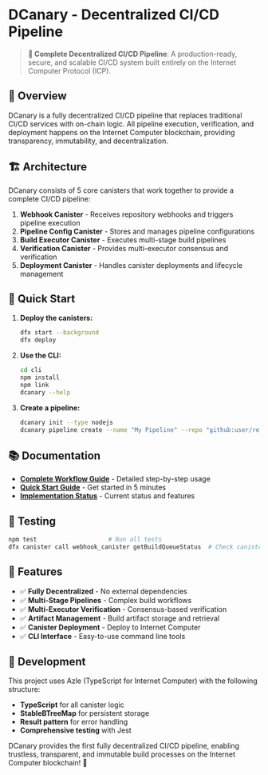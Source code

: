 # DCanary - Decentralized CI/CD Pipeline

> **🎯 Complete Decentralized CI/CD Pipeline**: A production-ready, secure, and scalable CI/CD system built entirely on the Internet Computer Protocol (ICP).

## 🚀 Overview

DCanary is a fully decentralized CI/CD pipeline that replaces traditional CI/CD services with on-chain logic. All pipeline execution, verification, and deployment happens on the Internet Computer blockchain, providing transparency, immutability, and decentralization.

## 🏗️ Architecture

DCanary consists of 5 core canisters that work together to provide a complete CI/CD pipeline:

1. **Webhook Canister** - Receives repository webhooks and triggers pipeline execution
2. **Pipeline Config Canister** - Stores and manages pipeline configurations
3. **Build Executor Canister** - Executes multi-stage build pipelines
4. **Verification Canister** - Provides multi-executor consensus and verification
5. **Deployment Canister** - Handles canister deployments and lifecycle management

## 🚀 Quick Start

1. **Deploy the canisters:**

   ```bash
   dfx start --background
   dfx deploy
   ```

2. **Use the CLI:**

   ```bash
   cd cli
   npm install
   npm link
   dcanary --help
   ```

3. **Create a pipeline:**

   ```bash
   dcanary init --type nodejs
   dcanary pipeline create --name "My Pipeline" --repo "github:user/repo"
   ```

## 📚 Documentation

- **[Complete Workflow Guide](./COMPLETE_WORKFLOW_GUIDE.md)** - Detailed step-by-step usage
- **[Quick Start Guide](./QUICK_START.md)** - Get started in 5 minutes
- **[Implementation Status](./IMPLEMENTATION_STATUS.md)** - Current status and features

## 🧪 Testing

```bash
npm test                    # Run all tests
dfx canister call webhook_canister getBuildQueueStatus  # Check canister status
```

## 🎯 Features

- ✅ **Fully Decentralized** - No external dependencies
- ✅ **Multi-Stage Pipelines** - Complex build workflows
- ✅ **Multi-Executor Verification** - Consensus-based verification
- ✅ **Artifact Management** - Build artifact storage and retrieval
- ✅ **Canister Deployment** - Deploy to Internet Computer
- ✅ **CLI Interface** - Easy-to-use command line tools

## 🔧 Development

This project uses Azle (TypeScript for Internet Computer) with the following structure:

- **TypeScript** for all canister logic
- **StableBTreeMap** for persistent storage
- **Result pattern** for error handling
- **Comprehensive testing** with Jest

DCanary provides the first fully decentralized CI/CD pipeline, enabling trustless, transparent, and immutable build processes on the Internet Computer blockchain! 🎉
